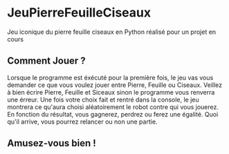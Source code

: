 # JeuPierreFeuilleCiseaux
Jeu iconique du pierre feuille ciseaux en Python réalisé pour un projet en cours

## Comment Jouer ?
Lorsque le programme est éxécuté pour la première fois, le jeu vas vous demander ce que vous voulez jouer entre Pierre, Feuille ou Ciseaux.
Veillez à bien écrire Pierre, Feuille et Siceaux sinon le programme vous renverra une érreur.
Une fois votre choix fait et rentré dans la console, le jeu montrera ce qu'aura choisi aléatoirement le robot contre qui vous jouerez.
En fonction du résultat, vous gagnerez, perdrez ou ferez une égalité. Quoi qu'il arrive, vous pourrez relancer ou non une partie.

## Amusez-vous bien !